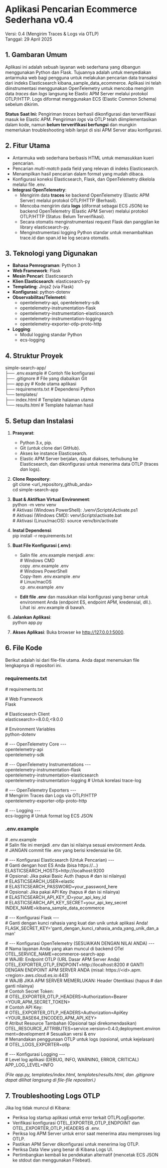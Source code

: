# **Aplikasi Pencarian Ecommerce Sederhana v0.4**

Versi: 0.4 (Mengirim Traces & Logs via OTLP)  
Tanggal: 29 April 2025

## **1\. Gambaran Umum**

Aplikasi ini adalah sebuah layanan web sederhana yang dibangun menggunakan Python dan Flask. Tujuannya adalah untuk menyediakan antarmuka web bagi pengguna untuk melakukan pencarian data transaksi dari indeks Elasticsearch kibana\_sample\_data\_ecommerce. Aplikasi ini telah diinstrumentasi menggunakan OpenTelemetry untuk mencoba mengirim data *traces* dan *logs* langsung ke Elastic APM Server melalui protokol OTLP/HTTP. Logs diformat menggunakan ECS (Elastic Common Schema) sebelum dikirim.

**Status Saat Ini:** Pengiriman *traces* berhasil dikonfigurasi dan terverifikasi masuk ke Elastic APM. Pengiriman *logs* via OTLP telah diimplementasikan dalam kode, namun **belum terverifikasi berfungsi** dan mungkin memerlukan troubleshooting lebih lanjut di sisi APM Server atau konfigurasi.

## **2\. Fitur Utama**

* Antarmuka web sederhana berbasis HTML untuk memasukkan kueri pencarian.  
* Pencarian *multi-match* pada field yang relevan di indeks Elasticsearch.  
* Menampilkan hasil pencarian dalam format yang mudah dibaca.  
* Konfigurasi koneksi Elasticsearch, Flask, dan OpenTelemetry dikelola melalui file .env.  
* **Integrasi OpenTelemetry**:  
  * Mengirim data **traces** ke backend OpenTelemetry (Elastic APM Server) melalui protokol OTLP/HTTP (Berhasil).  
  * Mencoba mengirim data **logs** (diformat sebagai ECS JSON) ke backend OpenTelemetry (Elastic APM Server) melalui protokol OTLP/HTTP (Status: Belum Terverifikasi).  
  * Secara otomatis menginstrumentasi request Flask dan panggilan ke library elasticsearch-py.  
  * Menginstrumentasi logging Python standar untuk menambahkan trace.id dan span.id ke log secara otomatis.

## **3\. Teknologi yang Digunakan**

* **Bahasa Pemrograman**: Python 3  
* **Web Framework**: Flask  
* **Mesin Pencari**: Elasticsearch  
* **Klien Elasticsearch**: elasticsearch-py  
* **Templating**: Jinja2 (via Flask)  
* **Konfigurasi**: python-dotenv  
* **Observabilitas/Telemetri**:  
  * opentelemetry-api, opentelemetry-sdk  
  * opentelemetry-instrumentation-flask  
  * opentelemetry-instrumentation-elasticsearch  
  * opentelemetry-instrumentation-logging  
  * opentelemetry-exporter-otlp-proto-http  
* **Logging**:  
  * Modul logging standar Python  
  * ecs-logging

## **4\. Struktur Proyek**

simple-search-app/  
├── .env.example           \# Contoh file konfigurasi  
├── .gitignore             \# File yang diabaikan Git  
├── app.py                 \# Kode utama aplikasi  
├── requirements.txt       \# Dependensi Python  
└── templates/  
    ├── index.html         \# Template halaman utama  
    └── results.html       \# Template halaman hasil

## **5\. Setup dan Instalasi**

1. **Prasyarat**:  
   * Python 3.x, pip.  
   * Git (untuk clone dari GitHub).  
   * Akses ke instance Elasticsearch.  
   * Elastic APM Server berjalan, dapat diakses, terhubung ke Elasticsearch, dan dikonfigurasi untuk menerima data OTLP (traces *dan* logs).  
2. **Clone Repository**:  
   git clone \<url\_repository\_github\_anda\>  
   cd simple-search-app

3. **Buat & Aktifkan Virtual Environment**:  
   python \-m venv venv  
   \# Aktivasi (Windows PowerShell): .\\venv\\Scripts\\Activate.ps1  
   \# Aktivasi (Windows CMD): venv\\Scripts\\activate.bat  
   \# Aktivasi (Linux/macOS): source venv/bin/activate

4. **Instal Dependensi**:  
   pip install \-r requirements.txt

5. **Buat File Konfigurasi (.env)**:  
   * Salin file .env.example menjadi .env:  
     \# Windows CMD  
     copy .env.example .env  
     \# Windows PowerShell  
     Copy-Item .env.example .env  
     \# Linux/macOS  
     cp .env.example .env

   * **Edit file .env** dan masukkan nilai konfigurasi yang benar untuk environment Anda (endpoint ES, endpoint APM, kredensial, dll.). Lihat isi .env.example di bawah.  
6. **Jalankan Aplikasi**:  
   python app.py

7. **Akses Aplikasi**: Buka browser ke http://127.0.0.1:5000.

## **6\. File Kode**

Berikut adalah isi dari file-file utama. Anda dapat menemukan file lengkapnya di repositori ini.

### **requirements.txt**

\# requirements.txt

\# Web Framework  
Flask

\# Elasticsearch Client  
elasticsearch\>=8.0.0,\<9.0.0

\# Environment Variables  
python-dotenv

\# \--- OpenTelemetry Core \---  
opentelemetry-api  
opentelemetry-sdk

\# \--- OpenTelemetry Instrumentations \---  
opentelemetry-instrumentation-flask  
opentelemetry-instrumentation-elasticsearch  
opentelemetry-instrumentation-logging \# Untuk korelasi trace-log

\# \--- OpenTelemetry Exporters \---  
\# Mengirim Traces dan Logs via OTLP/HTTP  
opentelemetry-exporter-otlp-proto-http

\# \--- Logging \---  
ecs-logging \# Untuk format log ECS JSON

### **.env.example**

\# .env.example  
\# Salin file ini menjadi .env dan isi nilainya sesuai environment Anda.  
\# JANGAN commit file .env yang berisi kredensial ke Git.

\# \--- Konfigurasi Elasticsearch (Untuk Pencarian) \---  
\# Ganti dengan host ES Anda (bisa https://...)  
ELASTICSEARCH\_HOSTS=http://localhost:9200  
\# Opsional: Jika pakai Basic Auth (hapus \# dan isi nilainya)  
\# ELASTICSEARCH\_USER=elastic  
\# ELASTICSEARCH\_PASSWORD=your\_password\_here  
\# Opsional: Jika pakai API Key (hapus \# dan isi nilainya)  
\# ELASTICSEARCH\_API\_KEY\_ID=your\_api\_key\_id  
\# ELASTICSEARCH\_API\_KEY\_SECRET=your\_api\_key\_secret  
INDEX\_NAME=kibana\_sample\_data\_ecommerce

\# \--- Konfigurasi Flask \---  
\# Ganti dengan kunci rahasia yang kuat dan unik untuk aplikasi Anda\!  
FLASK\_SECRET\_KEY='ganti\_dengan\_kunci\_rahasia\_anda\_yang\_unik\_dan\_aman'

\# \--- Konfigurasi OpenTelemetry (SESUAIKAN DENGAN NILAI ANDA) \---  
\# Nama layanan Anda yang akan muncul di backend OTel  
OTEL\_SERVICE\_NAME=ecommerce-search-app  
\# WAJIB: Endpoint OTLP (URL Dasar APM Server Anda)  
OTEL\_EXPORTER\_OTLP\_ENDPOINT=http://localhost:8200 \# GANTI DENGAN ENDPOINT APM SERVER ANDA (misal: https://\<id\>.apm.\<region\>.aws.cloud.es.io:443)  
\# WAJIB JIKA APM SERVER MEMERLUKAN: Header Otentikasi (hapus \# dan ganti nilainya)  
\# Contoh Secret Token:  
\# OTEL\_EXPORTER\_OTLP\_HEADERS=Authorization=Bearer \<YOUR\_APM\_SECRET\_TOKEN\>  
\# Contoh API Key:  
\# OTEL\_EXPORTER\_OTLP\_HEADERS=Authorization=ApiKey \<YOUR\_BASE64\_ENCODED\_APM\_API\_KEY\>  
\# Atribut Resource Tambahan (Opsional tapi direkomendasikan)  
OTEL\_RESOURCE\_ATTRIBUTES=service.version=0.4.0,deployment.environment=development \# Sesuaikan versi & env  
\# Menandakan penggunaan OTLP untuk logs (opsional, untuk kejelasan)  
\# OTEL\_LOGS\_EXPORTER=otlp

\# \--- Konfigurasi Logging \---  
\# Level log aplikasi (DEBUG, INFO, WARNING, ERROR, CRITICAL)  
APP\_LOG\_LEVEL=INFO

*(File app.py, templates/index.html, templates/results.html, dan .gitignore dapat dilihat langsung di file-file repositori.)*

## **7\. Troubleshooting Logs OTLP**

Jika log tidak muncul di Kibana:

* Periksa log startup aplikasi untuk error terkait OTLPLogExporter.  
* Verifikasi konfigurasi OTEL\_EXPORTER\_OTLP\_ENDPOINT dan OTEL\_EXPORTER\_OTLP\_HEADERS di .env.  
* Periksa log APM Server untuk error saat menerima atau memproses log OTLP.  
* Pastikan APM Server dikonfigurasi untuk menerima log OTLP.  
* Periksa Data View yang benar di Kibana Logs UI.  
* Pertimbangkan kembali ke pendekatan alternatif (mencetak ECS JSON ke stdout dan menggunakan Filebeat).